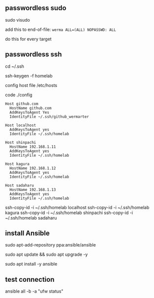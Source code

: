## passwordless sudo

sudo visudo

add this to end-of-file: `werma ALL=(ALL) NOPASSWD: ALL`

do this for every target

## passwordless ssh

cd ~/.ssh

ssh-keygen -f homelab

config host file /etc/hosts

code ./config

```
Host github.com
  HostName github.com
  AddKeysToAgent Yes
  IdentityFile ~/.ssh/github_wermarter

Host localhost
  AddKeysToAgent yes
  IdentityFile ~/.ssh/homelab

Host shinpachi
  HostName 192.168.1.11
  AddKeysToAgent yes
  IdentityFile ~/.ssh/homelab

Host kagura
  HostName 192.168.1.12
  AddKeysToAgent yes
  IdentityFile ~/.ssh/homelab

Host sadaharu
  HostName 192.168.1.13
  AddKeysToAgent yes
  IdentityFile ~/.ssh/homelab
```

ssh-copy-id -i ~/.ssh/homelab localhost
ssh-copy-id -i ~/.ssh/homelab kagura
ssh-copy-id -i ~/.ssh/homelab shinpachi
ssh-copy-id -i ~/.ssh/homelab sadaharu

## install Ansible

sudo apt-add-repository ppa:ansible/ansible

sudo apt update && sudo apt upgrade -y

sudo apt install -y ansible

## test connection

ansible all -b -a "ufw status"
